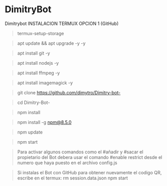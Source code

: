 # DimitryBot
Dimitrybot
INSTALACION TERMUX OPCION 1 (GitHub)
> termux-setup-storage

> apt update && apt upgrade -y -y

> apt install git -y

> apt install nodejs -y

> apt install ffmpeg -y

> apt install imagemagick -y

> git clone https://github.com/dimytro/Dimitry-bot-

> cd Dimitry-Bot-

> npm install

> npm install -g npm@8.5.0

> npm update

> npm start

> Para activar algunos comandos como 
el #añadir y #sacar el propietario del 
Bot debera usar el comando #enable restrict 
desde el numero que haya puesto en el archivo 
config.js

> Si instalas el Bot con GitHub para 
obtener nuevamente el codigo QR, escribe en el termux:
> rm session.data.json
> npm start 
